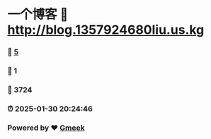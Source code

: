 # 一个博客 :link: http://blog.1357924680liu.us.kg 
### :page_facing_up: [5](http://blog.1357924680liu.us.kg/tag.html) 
### :speech_balloon: 1 
### :hibiscus: 3724 
### :alarm_clock: 2025-01-30 20:24:46 
### Powered by :heart: [Gmeek](https://github.com/Meekdai/Gmeek)
